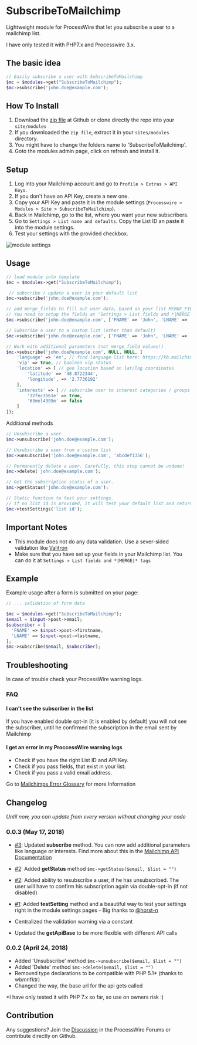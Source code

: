 # SubscribeToMailchimp
Lightweight module for ProcessWire that let you subscribe a user to a mailchimp list.

I have only tested it with PHP7.x and Processwire 3.x.

## The basic idea
```PHP
// Easily subscribe a user with SubscribeToMailchimp
$mc = $modules->get("SubscribeToMailchimp");
$mc->subscribe('john.doe@example.com');
```

## How To Install
1. Download the [zip file](https://github.com/danielstieber/SubscribeToMailchimp/archive/master.zip) at Github or clone directly the repo into your `site/modules`
2. If you downloaded the `zip file`, extract it in your `sites/modules` directory.
3. You might have to change the folders name to 'SubscribeToMailchimp'.
4. Goto the modules admin page, click on refresh and install it.

## Setup
1. Log into your Mailchimp account and go to `Profile > Extras > API Keys`.
2. If you don't have an API Key, create a new one.
3. Copy your API Key and paste it in the module settings (`Processwire > Modules > Site > SubscribeToMailchimp`).
4. Back in Mailchimp, go to the list, where you want your new subscribers.
5. Go to `Settings > List name and defaults`. Copy the List ID an paste it into the module settings.
6. Test your settings with the provided checkbox.

![module settings](https://i.imgur.com/37rJeGK.png)

## Usage
```PHP
// load module into template
$mc = $modules->get("SubscribeToMailchimp");

 // subscribe / update a user in your default list
$mc->subscribe('john.doe@example.com');

// add merge_fields to fill out user data, based on your list MERGE_FIELD options
// You need to setup the fields at "Settings > List fields and *|MERGE|* tags" first!
$mc->subscribe('john.doe@example.com', ['FNAME' => 'John', 'LNAME' => 'Doe']);

// Subscribe a user to a custom list (other than default)
$mc->subscribe('john.doe@example.com', ['FNAME' => 'John', 'LNAME' => 'Doe'], 'adcdef12345');

// Work with additional parameters (not merge_field values!)
$mc->subscribe('john.doe@example.com', NULL, NULL, [
	'language' => 'en', // find language list here: https://kb.mailchimp.com/lists/manage-contacts/view-and-edit-contact-languages#Language-Codes
	'vip' => true, // boolean vip status
	'location' => [ // geo location based on lat/log coordinates 
		'latitude' => '48.8722344',
		'longitude', => '2.7736192'
	],
	'interests' => [ // subscribe user to interest categories / groups based on group id
		'32fec3561e' => true, 
		'63mel4395m' => false
	]
]);
```

Additional methods
```PHP
// Unsubscribe a user
$mc->unsubscribe('john.doe@example.com'); 

// Unsubscribe a user from a custom list
$mc->unsubscribe('john.doe@example.com', 'abcdef1356');

// Permanently delete a user. Carefully, this step cannot be undone!
$mc->delete('john.doe@example.com');

// Get the subscription status of a user.
$mc->getStatus('john.doe@example.com');

// Static function to test your settings.
// If no list id is provided, it will test your default list and returns a formated html result
$mc->testSettings('list id');

```

## Important Notes
* This module does not do any data validation. Use a sever-sided validation like [Valitron](https://github.com/vlucas/valitron)
* Make sure that you have set up your fields in your Mailchimp list. You can do it at `Settings > List fields and *|MERGE|* tags` 

## Example
Example usage after a form is submitted on your page:
```PHP
// ... validation of form data

$mc = $modules->get("SubscribeToMailchimp");
$email = $input->post->email;
$subscriber = [
  'FNAME' => $input->post->firstname,
  'LNAME' => $input->post->lastname,
];
$mc->subscribe($email, $subscriber);

```

## Troubleshooting 
In case of trouble check your ProcessWire warning logs.

### FAQ
#### I can't see the subscriber in the list
If you have enabled double opt-in (it is enabled by default) you will not see the subscriber, until he confirmed the subscription in the email sent by Mailchimp

#### I get an error in my ProccessWire warning logs
* Check if you have the right List ID and API Key.
* Check if you pass fields, that exist in your list.
* Check if you pass a valid email address.

Go to [Mailchimps Error Glossary](https://developer.mailchimp.com/documentation/mailchimp/guides/error-glossary/) for more Information

## Changelog
_Until now, you can update from every version without changing your code_
### 0.0.3 (May 17, 2018)
* [#3](https://github.com/danielstieber/SubscribeToMailchimp/issues/3): Updated **subscribe** method. You can now add additional parameters like language or interests. Find more about this in the [Mailchimp API Documentation](http://developer.mailchimp.com/documentation/mailchimp/reference/lists/members/#create-post_lists_list_id_members)
* [#2](https://github.com/danielstieber/SubscribeToMailchimp/pull/2): Added **getStatus** method `$mc->getStatus($email, $list = "")`
* [#2](https://github.com/danielstieber/SubscribeToMailchimp/pull/2): Added ability to resubscribe a user, if he has unsubscribed. The user will have to confirm his subscription again via double-opt-in (if not disabled)
* [#1](https://github.com/danielstieber/SubscribeToMailchimp/pull/1): Added **testSetting** method and a beautiful way to test your settings right in the module settings pages - Big thanks to [@horst-n](https://github.com/horst-n)

* Centralized the validation warning via a constant
* Updated the **getApiBase** to be more flexible with different API calls

### 0.0.2 (April 24, 2018)
* Added 'Unsubscribe' method `$mc->unsubscribe($email, $list = "")`
* Added 'Delete' method `$mc->delete($email, $list = "")`
* Removed type declarations to be compatible with PHP 5.1* (thanks to wbmnfktr)
* Changed the way, the base url for the api gets called

\*I have only tested it with PHP 7.x so far, so use on owners risk :)

## Contribution
Any suggestions? Join the [Discussion](https://processwire.com/talk/topic/19023-subscribe-to-mailchimp/?tab=comments#comment-165449) in the ProcessWire Forums or contribute directly on Github.